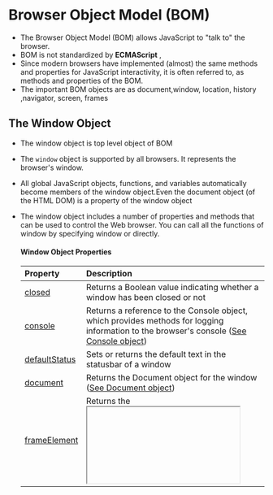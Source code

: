 # Browser Object Model (BOM)

-  The Browser Object Model (BOM) allows JavaScript to "talk to" the browser.
-  BOM is not standardized by **ECMAScript** ,
-  Since modern browsers have implemented (almost) the same methods and properties for JavaScript interactivity, it is often referred to, as methods and properties of the BOM.
-  The important BOM objects are as document,window, location, history ,navigator, screen, frames





## The Window Object

- The window object is  top level object of BOM

- The `window` object is supported by all browsers. It represents the browser's window.

- All global JavaScript objects, functions, and variables automatically become members of the window object.Even the document object (of the HTML DOM) is a property of the window object

- The window object includes a number of properties and methods that can be used to control the Web browser. You can call all the functions of window by specifying window or directly.

  

  #### Window Object Properties

  | Property                                                     | Description                                                  |
  | :----------------------------------------------------------- | :----------------------------------------------------------- |
  | [closed](https://www.w3schools.com/jsref/prop_win_closed.asp) | Returns a Boolean value indicating whether a window has been closed or not |
  | [console](https://www.w3schools.com/jsref/obj_console.asp)   | Returns a reference to the Console object, which provides methods for logging information to the browser's console ([See Console object](https://www.w3schools.com/jsref/obj_console.asp)) |
  | [defaultStatus](https://www.w3schools.com/jsref/prop_win_defaultstatus.asp) | Sets or returns the default text in the statusbar of a window |
  | [document](https://www.w3schools.com/jsref/dom_obj_document.asp) | Returns the Document object for the window ([See Document object](https://www.w3schools.com/jsref/dom_obj_document.asp)) |
  | [frameElement](https://www.w3schools.com/jsref/prop_win_frameElement.asp) | Returns the <iframe> element in which the current window is inserted |
  | [frames](https://www.w3schools.com/jsref/prop_win_frames.asp) | Returns all <iframe> elements in the current window          |
  | [history](https://www.w3schools.com/jsref/obj_history.asp)   | Returns the History object for the window ([See History object](https://www.w3schools.com/jsref/obj_history.asp)) |
  | [innerHeight](https://www.w3schools.com/jsref/prop_win_innerheight.asp) | Returns the height of the window's content area (viewport) including scrollbars |
  | [innerWidth](https://www.w3schools.com/jsref/prop_win_innerheight.asp) | Returns the width of a window's content area (viewport) including scrollbars |
  | [length](https://www.w3schools.com/jsref/prop_win_length.asp) | Returns the number of <iframe> elements in the current window |
  | [localStorage](https://www.w3schools.com/jsref/prop_win_localstorage.asp) | Allows to save key/value pairs in a web browser. Stores the data with no expiration date |
  | [location](https://www.w3schools.com/jsref/obj_location.asp) | Returns the Location object for the window ([See Location object](https://www.w3schools.com/jsref/obj_location.asp)) |
  | [name](https://www.w3schools.com/jsref/prop_win_name.asp)    | Sets or returns the name of a window                         |
  | [navigator](https://www.w3schools.com/jsref/obj_navigator.asp) | Returns the Navigator object for the window ([See Navigator object](https://www.w3schools.com/jsref/obj_navigator.asp)) |
  | [opener](https://www.w3schools.com/jsref/prop_win_opener.asp) | Returns a reference to the window that created the window    |
  | [outerHeight](https://www.w3schools.com/jsref/prop_win_outerheight.asp) | Returns the height of the browser window, including toolbars/scrollbars |
  | [outerWidth](https://www.w3schools.com/jsref/prop_win_outerheight.asp) | Returns the width of the browser window, including toolbars/scrollbars |
  | [pageXOffset](https://www.w3schools.com/jsref/prop_win_pagexoffset.asp) | Returns the pixels the current document has been scrolled (horizontally) from the upper left corner of the window |
  | [pageYOffset](https://www.w3schools.com/jsref/prop_win_pagexoffset.asp) | Returns the pixels the current document has been scrolled (vertically) from the upper left corner of the window |
  | [parent](https://www.w3schools.com/jsref/prop_win_parent.asp) | Returns the parent window of the current window              |
  | [screen](https://www.w3schools.com/jsref/obj_screen.asp)     | Returns the Screen object for the window [(See Screen object)](https://www.w3schools.com/jsref/obj_screen.asp) |
  | [screenLeft](https://www.w3schools.com/jsref/prop_win_screenleft.asp) | Returns the horizontal coordinate of the window relative to the screen |
  | [screenTop](https://www.w3schools.com/jsref/prop_win_screenleft.asp) | Returns the vertical coordinate of the window relative to the screen |
  | [screenX](https://www.w3schools.com/jsref/prop_win_screenx.asp) | Returns the horizontal coordinate of the window relative to the screen |
  | [screenY](https://www.w3schools.com/jsref/prop_win_screenx.asp) | Returns the vertical coordinate of the window relative to the screen |
  | [sessionStorage](https://www.w3schools.com/jsref/prop_win_sessionstorage.asp) | Allows to save key/value pairs in a web browser. Stores the data for one session |
  | scrollX                                                      | An alias of [pageXOffset](https://www.w3schools.com/jsref/prop_win_pagexoffset.asp) |
  | scrollY                                                      | An alias of [pageYOffset](https://www.w3schools.com/jsref/prop_win_pagexoffset.asp) |
  | [self](https://www.w3schools.com/jsref/prop_win_self.asp)    | Returns the current window                                   |
  | [status](https://www.w3schools.com/jsref/prop_win_status.asp) | Sets or returns the text in the statusbar of a window        |
  | [top](https://www.w3schools.com/jsref/prop_win_top.asp)      | Returns the topmost browser window                           |

  #### Window Object Methods

  | Method                                                       | Description                                                  |
  | :----------------------------------------------------------- | :----------------------------------------------------------- |
  | [alert()](https://www.w3schools.com/jsref/met_win_alert.asp) | Displays an alert box with a message and an OK button        |
  | [atob()](https://www.w3schools.com/jsref/met_win_atob.asp)   | Decodes a base-64 encoded string                             |
  | [blur()](https://www.w3schools.com/jsref/met_win_blur.asp)   | Removes focus from the current window                        |
  | [btoa()](https://www.w3schools.com/jsref/met_win_btoa.asp)   | Encodes a string in base-64                                  |
  | [clearInterval()](https://www.w3schools.com/jsref/met_win_clearinterval.asp) | Clears a timer set with setInterval()                        |
  | [clearTimeout()](https://www.w3schools.com/jsref/met_win_cleartimeout.asp) | Clears a timer set with setTimeout()                         |
  | [close()](https://www.w3schools.com/jsref/met_win_close.asp) | Closes the current window                                    |
  | [confirm()](https://www.w3schools.com/jsref/met_win_confirm.asp) | Displays a dialog box with a message and an OK and a Cancel button |
  | [focus()](https://www.w3schools.com/jsref/met_win_focus.asp) | Sets focus to the current window                             |
  | [getComputedStyle()](https://www.w3schools.com/jsref/jsref_getcomputedstyle.asp) | Gets the current computed CSS styles applied to an element   |
  | getSelection()                                               | Returns a Selection object representing the range of text selected by the user |
  | [matchMedia()](https://www.w3schools.com/jsref/met_win_matchmedia.asp) | Returns a MediaQueryList object representing the specified CSS media query string |
  | [moveBy()](https://www.w3schools.com/jsref/met_win_moveby.asp) | Moves a window relative to its current position              |
  | [moveTo()](https://www.w3schools.com/jsref/met_win_moveto.asp) | Moves a window to the specified position                     |
  | [open()](https://www.w3schools.com/jsref/met_win_open.asp)   | Opens a new browser window                                   |
  | [print()](https://www.w3schools.com/jsref/met_win_print.asp) | Prints the content of the current window                     |
  | [prompt()](https://www.w3schools.com/jsref/met_win_prompt.asp) | Displays a dialog box that prompts the visitor for input     |
  | requestAnimationFrame()                                      | Requests the browser to call a function to update an animation before the next repaint |
  | [resizeBy()](https://www.w3schools.com/jsref/met_win_resizeby.asp) | Resizes the window by the specified pixels                   |
  | [resizeTo()](https://www.w3schools.com/jsref/met_win_resizeto.asp) | Resizes the window to the specified width and height         |
  | scroll()                                                     | Deprecated. This method has been replaced by the [scrollTo()](https://www.w3schools.com/jsref/met_win_scrollto.asp) method. |
  | [scrollBy()](https://www.w3schools.com/jsref/met_win_scrollby.asp) | Scrolls the document by the specified number of pixels       |
  | [scrollTo()](https://www.w3schools.com/jsref/met_win_scrollto.asp) | Scrolls the document to the specified coordinates            |
  | [setInterval()](https://www.w3schools.com/jsref/met_win_setinterval.asp) | Calls a function or evaluates an expression at specified intervals (in milliseconds) |
  | [setTimeout()](https://www.w3schools.com/jsref/met_win_settimeout.asp) | Calls a function or evaluates an expression after a specified number of milliseconds |
  | [stop()](https://www.w3schools.com/jsref/met_win_stop.asp)   | Stops the window from loading                                |

  ```js
  // common window properties
  window.innerHeight
  window.innerWidth
  
  // common window methods
  window.open() // open a new window
  window.close() // close the current window
  window.moveTo() // move the current window
  window.resizeTo() //resize the current window
  
  ```







## window.Location

- `window.location` object can be used to get the current page address (URL) and to redirect the browser to a new page.

- `window.location` object can be written without the window prefix.

- `window.location.href` returns the href (URL) of the current page

- `window.location.hostname` returns the domain name of the web host

- `window.location.pathname` returns the path and filename of the current page

- `window.location.protocol` returns the web protocol used (http: or https:)

- `window.location.port`roperty returns the number of the internet host port (of the current page).Most browsers will not display default port numbers (80 for http and 443 for https)

- `window.location.assign()` loads a new document

- `location.replace(url)` is similar to assign, but the replaced site gets removed from the session history.

- ``location.reload() ``reload your browser

- More info on the `Location` interface on [MDN](https://developer.mozilla.org/en-US/docs/Web/API/Location).

  ```js
  window.location.href //returns the href (URL) of the current page
  window.location.hostname //returns the domain name of the web host
  window.location.pathname //returns the path and filename of the current page
  window.location.protocol //returns the web protocol used (http: or https:)
  window.location.assign() //loads a new document
  ```

  



## window.history 

- History object is used to manipulate browser session history(pages visited in the same tab).
- The `window.history` object can be written without the window prefix.
- ``history.back()`` method loads the previous URL in the history list
- ``history.forward()`` method loads the next URL in the history list.
- ``history.go(1)`` method  loads a specific URL from the history list.. This method takes an integer as a parameter. A negative integer moves backward in the history, and a positive integer moves forward in the history.
- ``history.lenght``  returns the number of URLs in the history list of the current browser window. This property is      useful to find out how many pages the user has visited in the current browsing session.Maximum length is 50.





## window.screen

- The window.screen object contains information about the user's screen.
- The `window.screen` object can be written without the window prefix.
- `screen.width` property returns the width of the visitor's screen in pixels. it is the width of the screen: a monitor or a mobile screen.
- `screen.height` property returns the height of the visitor's screen in pixels.it is the height of the screen: a monitor or a  mobile screen.
- `screen.availWidth` property returns the width of the visitor's screen without the OS taskbars or toolbars.
- `screen.availHeight` property returns the height of the visitor's screen, without the  OS taskbars or toolbars.
- `screen.colorDepth` property returns the number of bits used to display one color. 16,777,216 different "True Colors"(24 bit) , 4,294,967,296 different "Deep Colors"(32 bit),  cell phones used 8 bits: 256 different "VGA colors".
- `screen.pixelDepth` property returns the pixel depth of the screen.
- [see screen size](https://dmitripavlutin.com/screen-window-page-sizes/)







## window.navigator

- The ``JavaScript navigator object`` is used for browser detection. It can be used to get browser information.
- This property is **removed (deprecated)** in the latest web standard.Most browsers (IE11, Chrome, Firefox, Safari) returns **Netscape** as appName.
- The information from the navigator object can often be misleading, and should not be used to detect browser versions because:

 ####          navigator object properties

| Property                                                     | Description                                                  |
| :----------------------------------------------------------- | :----------------------------------------------------------- |
| `appName`                                                    | returns the name (Deprecated)                                |
| `appVersion`                                                 | returns the version (Deprecated)                             |
| `appCodeName`                                                | returns the code name (Deprecated)                           |
| `cookieEnabled`                                              | returns true if cookie is enabled otherwise false            |
| `userAgent`                                                  | returns the user agent                                       |
| `language`                                                   | returns a string representing the preferred language of the user, usually the language of the browser UI |
| `languages`                                                  | returns an array of the languages known to the user,         |
| `plugins`                                                    | returns the plugins. It is supported in Netscape and Firefox only. |
| `platform`                                                   | returns the platform e.g. Win32. (Deprecated)                |
| `online`                                                     | returns true if browser is online otherwise false.           |
| `product`                                                    | returns the product name of the browser engine               |
| [`geolocation`](https://developer.mozilla.org/en-US/docs/Web/API/Navigator/geolocation) | returns a [`Geolocation`](https://developer.mozilla.org/en-US/docs/Web/API/Geolocation) object allowing accessing the location of the device. |
| `Navigator.deviceMemory`                                     | Returns the amount of device memory in gigabytes. This value is an approximation given by rounding to the nearest power of 2 and dividing that number by 1024. |
| [`Navigator.connection`](https://developer.mozilla.org/en-US/docs/Web/API/Navigator/connection) | provides a [`NetworkInformation`](https://developer.mozilla.org/en-US/docs/Web/API/NetworkInformation) object containing information about the network connection of a device. |
| `Navigator.vendor`                                           | Returns the vendor name of the current browser (e.g., "Netscape6"). |
| `navigator.hardwareConcurrency`                              | returns the number of logical processors available to run threads on the user's computer. |

#### navigator object methods

| Method                                                       | Description                                                  |
| :----------------------------------------------------------- | :----------------------------------------------------------- |
| [javaEnabled()](https://www.w3schools.com/jsref/met_nav_javaenabled.asp) | Specifies whether or not the browser has Java enabled        |
| share()                                                      | Invokes the native sharing mechanism of the current platform. |
| [vibrate()](https://developer.mozilla.org/en-US/docs/Web/API/Navigator/vibrate) (ms) | the vibration hardware on the device, if such hardware exists. If the device doesn't support vibration, this method has no effect. |
| sendBeacon()                                                 | [asynchronously](https://developer.mozilla.org/en-US/docs/Glossary/Asynchronous) sends a small amount of data over [HTTP](https://developer.mozilla.org/en-US/docs/Glossary/HTTP) to a web server. It’s intended to be used in combination with the `visibilitychange` event (but not with the `unload` and `beforeunload` events). |
| registerProtocolHandler(cheme, url, title)                   | allows websites to register themselves as protocol handler so that they are allowed to open some standard URL schemes like **mailto:**, **tel:**, **sms:**, etc,This feature is available only in [secure contexts](https://developer.mozilla.org/en-US/docs/Web/Security/Secure_Contexts) (HTTPS) |

 ##### geolocation property

- The HTML Geolocation API is used to get the geographical position of a user.
- The `getCurrentPosition()` method is used to return the user's position.
- The getCurrentPosition() method is successful, it returns a coordinates object to the function specified in the parameter (showPosition)

```js
document.querySelector("body").onload = function(){
  //Check if Geolocation is supported  
  if(navigator.geolocation){
      navigator.geolocation.getCurrentPosition(postiion => console.log("lat : " + postiion.coords.latitude + "long" + postiion.coords.longitude))
  }else{
      console.log("user not allow");
  }
}
```







## frames

- The frames property returns an array-like object, which represents all <iframe> elements in the current window.

- The <iframe> elements can be accessed by index numbers. The index starts at 0.

- The <iframe> elements can be accessed by index numbers. The index starts at 0.

  ```j
  var frames = window.frames;
  var i;
  
  for (i = 0; i < frames.length; i++) {
    frames[i].location = "https://www.w3schools.com";
  }
  ```







```js

/* The Browser Object Model (BOM) allows JavaScript to "talk to" the browser.
 - BOM is not standardized by ECMAScript ,
 - Since modern browsers have implemented (almost) the same methods and properties for  		JavaScript interactivity, it is often referred to, as methods and properties of the BOM.
-  The important BOM objects are as document,window, location, history ,navigator, screen, 		frames
*/



/* window object
- The window object is  top level object of BOM
- The window object is supported by all browsers. It represents the browser's window.
*/
// common window properties
window.innerHeight
window.innerWidth
// common window methods
window.open() // open a new window
window.close() // close the current window
window.moveTo() // move the current window
window.resizeTo() //resize the current window'





/* window.Location Objects
  - window.location object can be used to get the current page address (URL) and to               redirect the browser to a new page.
  - window.location object can be written without the window prefix.
*/
window.location.href //returns the href (URL) of the current page
window.location.hostname //returns the domain name of the web host
window.location.pathname //returns the path and filename of the current page
window.location.protocol //returns the web protocol used (http: or https:)
window.location.assign() //loads a new document





/* window.history object
  - History object is used to manipulate browser session history(pages visited in the same       tab).
  - The window.history object can be written without the window prefix.
*/
window.history.back() //load the previous URL in the history list
window.history.forward() //  loads the next URL in the history list.
window.history.go(2) // method loads a specific URL from the history list.
history.lenght // returns the number of URLs in the history list of the current browser window. 





/* window.navigator
  - navigator object is used for browser detection. It can be used to get browser                 information.
  - The information from the navigator object can often be misleading, and should not be used     to detect browser versions because:
*/
window.navigator.appName // not recommended 




/* Get latitude &  longitude 
 - The HTML Geolocation API is used to get the geographical position of a user.
 - The getCurrentPosition() method is used to return the user's position.
 - The getCurrentPosition() method is successful, it returns a coordinates object to the         function specified in the parameter (showPosition)
*/
document.querySelector("body").onload = function(){
  //Check if Geolocation is supported  
  if(navigator.geolocation){
      navigator.geolocation.getCurrentPosition(postiion => console.log("lat : " + postiion.coords.latitude + "long" + postiion.coords.longitude))
  }else{
      console.log("user not allow");
  }
}
```

